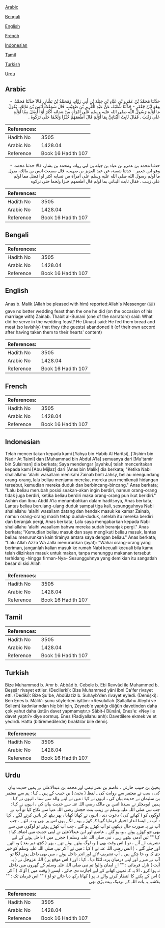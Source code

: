 [Arabic](#arabic)

[Bengali](#bengali)

[English](#english)

[French](#french)

[Indonesian](#indonesian)

[Tamil](#tamil)

[Turkish](#turkish)

[Urdu](#urdu)

## Arabic


<div dir="rtl" lang="ar" style={{fontSize:'larger',backgroundColor:'#f8f9fa',padding:20}}>
حَدَّثَنَا مُحَمَّدُ بْنُ عَمْرِو بْنِ عَبَّادِ بْنِ جَبَلَةَ بْنِ أَبِي رَوَّادٍ، وَمُحَمَّدُ بْنُ بَشَّارٍ، قَالاَ حَدَّثَنَا مُحَمَّدٌ، - وَهُوَ ابْنُ جَعْفَرٍ - حَدَّثَنَا شُعْبَةُ، عَنْ عَبْدِ الْعَزِيزِ بْنِ صُهَيْبٍ، قَالَ سَمِعْتُ أَنَسَ بْنَ مَالِكٍ، يَقُولُ مَا أَوْلَمَ رَسُولُ اللَّهِ صلى الله عليه وسلم عَلَى امْرَأَةٍ مِنْ نِسَائِهِ أَكْثَرَ أَوْ أَفْضَلَ مِمَّا أَوْلَمَ عَلَى زَيْنَبَ ‏.‏ فَقَالَ ثَابِتٌ الْبُنَانِيُّ بِمَا أَوْلَمَ قَالَ أَطْعَمَهُمْ خُبْزًا وَلَحْمًا حَتَّى تَرَكُوهُ ‏.‏
</div>
<div style={{backgroundColor:'#f8f9fa',padding:20, marginBottom: 10}}><table> <thead> <tr> <th>References:</th> <th></th> </tr> </thead> <tbody><tr><td>Hadith No</td><td>3505</td></tr><tr><td>Arabic No</td><td>1428.04</td></tr><tr><td>Reference</td><td>Book 16 Hadith 107</td></tr></tbody></table></div>


<div dir="rtl" lang="ar" style={{fontSize:'larger',backgroundColor:'#f8f9fa',padding:20}}>
حدثنا محمد بن عمرو بن عباد بن جبلة بن ابي رواد، ومحمد بن بشار، قالا حدثنا محمد، - وهو ابن جعفر - حدثنا شعبة، عن عبد العزيز بن صهيب، قال سمعت انس بن مالك، يقول ما اولم رسول الله صلى الله عليه وسلم على امراة من نسايه اكثر او افضل مما اولم على زينب . فقال ثابت البناني بما اولم قال اطعمهم خبزا ولحما حتى تركوه
</div>
<div style={{backgroundColor:'#f8f9fa',padding:20, marginBottom: 10}}><table> <thead> <tr> <th>References:</th> <th></th> </tr> </thead> <tbody><tr><td>Hadith No</td><td>3505</td></tr><tr><td>Arabic No</td><td>1428.04</td></tr><tr><td>Reference</td><td>Book 16 Hadith 107</td></tr></tbody></table></div>

## Bengali


<div dir="ltr" lang="bn" style={{fontSize:'larger',backgroundColor:'#f8f9fa',padding:20}}>

</div>
<div style={{backgroundColor:'#f8f9fa',padding:20, marginBottom: 10}}><table> <thead> <tr> <th>References:</th> <th></th> </tr> </thead> <tbody><tr><td>Hadith No</td><td>3505</td></tr><tr><td>Arabic No</td><td>1428.04</td></tr><tr><td>Reference</td><td>Book 16 Hadith 107</td></tr></tbody></table></div>

## English


<div dir="ltr" lang="en" style={{fontSize:'larger',backgroundColor:'#f8f9fa',padding:20}}>
Anas b. Malik (Allah be pleased with him) reported:Allah's Messenger (ﷺ) gave no better wedding feast than the one he did (on the occasion of his marriage with) Zainab. Thabit al-Bunani (one of the narrators) said: What did he serve in the wedding feast? He (Anas) said: He fed them bread and meat (so lavishly) that they (the guests) abandoned it (of their own accord after having taken them to their hearts' content)
</div>
<div style={{backgroundColor:'#f8f9fa',padding:20, marginBottom: 10}}><table> <thead> <tr> <th>References:</th> <th></th> </tr> </thead> <tbody><tr><td>Hadith No</td><td>3505</td></tr><tr><td>Arabic No</td><td>1428.04</td></tr><tr><td>Reference</td><td>Book 16 Hadith 107</td></tr></tbody></table></div>

## French


<div dir="ltr" lang="fr" style={{fontSize:'larger',backgroundColor:'#f8f9fa',padding:20}}>

</div>
<div style={{backgroundColor:'#f8f9fa',padding:20, marginBottom: 10}}><table> <thead> <tr> <th>References:</th> <th></th> </tr> </thead> <tbody><tr><td>Hadith No</td><td>3505</td></tr><tr><td>Arabic No</td><td>1428.04</td></tr><tr><td>Reference</td><td>Book 16 Hadith 107</td></tr></tbody></table></div>

## Indonesian


<div dir="ltr" lang="id" style={{fontSize:'larger',backgroundColor:'#f8f9fa',padding:20}}>
Telah menceritakan kepada kami [Yahya bin Habib Al Haritsi], ['Ashim bin Nadlr At Taimi] dan [Muhammad bin Abdul A'la] semuanya dari [Mu'tamir bin Sulaiman] dia berkata; Saya mendengar [ayahku] telah menceritakan kepada kami [Abu Mijlaz] dari [Anas bin Malik] dia berkata; "Ketika Nabi shallallahu 'alaihi wasallam menikahi Zainab binti Jahsy, beliau mengundang orang-orang, lalu beliau menjamu mereka, mereka pun menikmati hidangan tersebut, kemudian mereka duduk dan berbincang-bincang." Anas berkata; "Lalu beliau merubah posisi seakan-akan ingin berdiri, namun orang-orang tidak juga berdiri, ketika beliau berdiri maka orang-orang pun ikut beridiri." Ashim dan Ibnu Abdil A'la menambahkan dalam haditsnya, Anas berkata; Lantas beliau berulang-ulang duduk sampai tiga kali, sesungguhnya Nabi shallallahu 'alaihi wasallam datang dan hendak masuk ke kamar Zainab, namun orang-orang masih tetap duduk-duduk, setelah itu mereka berdiri dan beranjak pergi, Anas berkata; Lalu saya mengabarkan kepada Nabi shallallahu 'alaihi wasallam bahwa mereka sudah beranjak pergi." Anas berkata; "Kemudian beliau masuk dan saya mengikuti beliau masuk, lantas beliau menurunkan kain tirainya antara saya dengan beliau." Anas berkata; "Lalu Allah Azza Wa Jalla menurunkan (ayat): "Wahai orang-orang yang beriman, janganlah kalian masuk ke rumah Nabi kecuali kecuali bila kamu telah diizinkan masuk untuk makan, tanpa menunggu makanan tersebut terhidang -hingga firman-Nya- Sesungguhnya yang demikian itu sangatlah besar di sisi Allah
</div>
<div style={{backgroundColor:'#f8f9fa',padding:20, marginBottom: 10}}><table> <thead> <tr> <th>References:</th> <th></th> </tr> </thead> <tbody><tr><td>Hadith No</td><td>3505</td></tr><tr><td>Arabic No</td><td>1428.04</td></tr><tr><td>Reference</td><td>Book 16 Hadith 107</td></tr></tbody></table></div>

## Tamil


<div dir="ltr" lang="ta" style={{fontSize:'larger',backgroundColor:'#f8f9fa',padding:20}}>

</div>
<div style={{backgroundColor:'#f8f9fa',padding:20, marginBottom: 10}}><table> <thead> <tr> <th>References:</th> <th></th> </tr> </thead> <tbody><tr><td>Hadith No</td><td>3505</td></tr><tr><td>Arabic No</td><td>1428.04</td></tr><tr><td>Reference</td><td>Book 16 Hadith 107</td></tr></tbody></table></div>

## Turkish


<div dir="ltr" lang="tr" style={{fontSize:'larger',backgroundColor:'#f8f9fa',padding:20}}>
Bize Muhammed b. Amr b. Abbâd b. Cebele b. Ebi Revvâd ile Muhammed b. Beşşâr rivayet ettiler. (Dedilerki): Bize Muhammed yâni ibni Ca'fer rivayet etti. (Dediki): Bize Şu'be, Abdülaziz b. Suhayb'den rivayet eyledi. (Demişki): Ben Enes b. Mâlik'i şunu söylerken işittim: «Resulullah (Sallallahu Aleyhi ve Sellem) kadınlarından hiç biri için, Zeyneb'e yaptığı düğün davetinden daha çok yahut daha üstün davet yapmamıştır.» Sâbit-i Bünânî, Enes'e: «Ney ile davet yaptı?» diye sormuş. Enes (Radiyallahu anh): Davetlilere ekmek ve et yedirdi. Hatta (bitiremedilerde) bıraktılar bile demiş
</div>
<div style={{backgroundColor:'#f8f9fa',padding:20, marginBottom: 10}}><table> <thead> <tr> <th>References:</th> <th></th> </tr> </thead> <tbody><tr><td>Hadith No</td><td>3505</td></tr><tr><td>Arabic No</td><td>1428.04</td></tr><tr><td>Reference</td><td>Book 16 Hadith 107</td></tr></tbody></table></div>

## Urdu


<div dir="rtl" lang="ur" style={{fontSize:'larger',backgroundColor:'#f8f9fa',padding:20}}>
یحییٰ بن حبیب حارثی ، عاصم بن نضر تیمی اور محمد بن عبدالاعلیٰ نے ہمیں حدیث بیان کی ، سب نے معتمر سے روایت کی ۔ لفظ ( یحییٰ ) بن حبیب کے ہیں ۔ کہا : ہم سے معتمر بن سلیمان نے حدیث بیان کی ، انہوں نے کہا : میں نے اپنے والد سے سنا ، انہوں نے کہا : ہمیں ابومجلز نے سیدنا انس بن مالک رضی اللہ عنہ سے حدیث بیان کی ، انہوں نے کہا : جب نبی صلی اللہ علیہ وسلم نے زینب بنت حجش رضی اللہ عنہا سے نکاح کیا تو آپ نے لوگوں کو ( کھانے کی ) دعوت دی ، انہوں نے کھانا کھایا ، پھر بیٹھ کر باتیں کرنے لگے ۔ کہا : آپ نے ایسا انداز اختیار فرمایا گویا کہ کھڑے ہونے لگے ہوں اس پر بھی وہ نہ اٹھے ، جب آپ نے یہ صورت حال دیکھی تو آپ کھڑے ہو گئے ، جب آپ کھڑے ہوئے تو لوگوں میں سے بھی جو کھڑے ہوئے ، وہ ہو گئے ۔ عاصم اور ابن عبدالاعلیٰ نے اپنی حدیث میں اضافہ کیا : کہا "" تین آدمی بیٹھے رہے ، نبی صلی اللہ علیہ وسلم ( حجرے میں ) داخل ہونے کے لیے تشریف لے آئے ، تو ( اس وقت بھی ) وہ لوگ بیٹھے ہوئے تھے ، پھر ( کچھ دیر بعد ) وہ اٹھے اور چلے گئے ۔ ( انس رضی اللہ عنہ نے ) کہا : میں نے آ کر نبی صلی اللہ علیہ وسلم کو خبر دی کہ وہ جا چکے ہیں ۔ آپ تشریف لائے اور اندر داخل ہوئے ، میں بھی داخل ہونے لگا تو آپ نے میرے اور اپنے درمیان پردہ لٹکا دیا ۔ کہا : اور ( اس موقع پر ) اللہ عزوجل نے ( یہ آیت ) نازل فرمائی : "" اے ایمان والو! تم نبی صلی اللہ علیہ وسلم کے گھروں میں داخل نہ ہوا کرو ، الا یہ کہ تمہیں کھانے کے لیے اجازت دی جائے ، ایسے ( وقت میں ) آؤ کہ ( آ کر ) اس کے پکنے کا انتظار کرنے والے نہ ہو ( کھانا رکھ دیا جائے تو آؤ ) "" اس فرمان تک : "" بلاشبہ یہ بات اللہ کے نزدیک بہت بڑی تھی
</div>
<div style={{backgroundColor:'#f8f9fa',padding:20, marginBottom: 10}}><table> <thead> <tr> <th>References:</th> <th></th> </tr> </thead> <tbody><tr><td>Hadith No</td><td>3505</td></tr><tr><td>Arabic No</td><td>1428.04</td></tr><tr><td>Reference</td><td>Book 16 Hadith 107</td></tr></tbody></table></div>